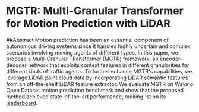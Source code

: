 # MGTR: Multi-Granular Transformer for Motion Prediction with LiDAR

##Abstract
Motion prediction has been an essential component of autonomous driving systems since it handles highly uncertain and complex scenarios involving moving agents of different types. In this paper, we propose a Multi-Granular TRansformer (MGTR) framework, an encoder-decoder network that exploits context features in different granularities for different kinds of traffic agents. To further enhance MGTR's capabilities, we leverage LiDAR point cloud data by incorporating LiDAR semantic features from an off-the-shelf LiDAR feature extractor. We evaluate MGTR on Waymo Open Dataset motion prediction benchmark and show that the proposed method achieved state-of-the-art performance, ranking 1st on its [leaderboard](https://waymo.com/open/challenges/2023/motion-prediction/).